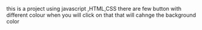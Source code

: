 this is a project using javascript ,HTML,CSS there are few button with different colour when you will click on that that will cahnge the background color
